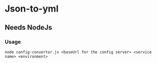# Json-to-yml
## Needs NodeJs
### Usage
`node config-convertor.js <baseUrl for the config server> <service name> <environment>`
